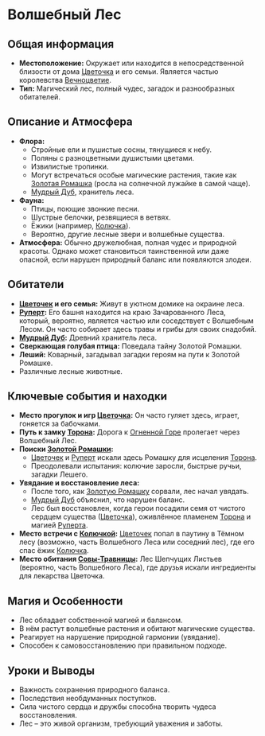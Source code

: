 # Волшебный Лес

## Общая информация
- **Местоположение:** Окружает или находится в непосредственной близости от дома [Цветочка](characters/main_heroes/cvetochek.md) и его семьи. Является частью королевства [Вечноцветие](places/vechnotsvetie_korolevstvo.md).
- **Тип:** Магический лес, полный чудес, загадок и разнообразных обитателей.

## Описание и Атмосфера
- **Флора:**
    - Стройные ели и пушистые сосны, тянущиеся к небу.
    - Поляны с разноцветными душистыми цветами.
    - Извилистые тропинки.
    - Могут встречаться особые магические растения, такие как [Золотая Ромашка](artifacts_and_magic/notable_artifacts.md#золотая-ромашка) (росла на солнечной лужайке в самой чаще).
    - [Мудрый Дуб](characters/friends_allies/mudriy_dub.md), хранитель леса.
- **Фауна:**
    - Птицы, поющие звонкие песни.
    - Шустрые белочки, резвящиеся в ветвях.
    - Ёжики (например, [Колючка](characters/friends_allies/kolyuchka_ezhik.md)).
    - Вероятно, другие лесные звери и волшебные существа.
- **Атмосфера:** Обычно дружелюбная, полная чудес и природной красоты. Однако может становиться таинственной или даже опасной, если нарушен природный баланс или появляются злодеи.

## Обитатели
- **[Цветочек](characters/main_heroes/cvetochek.md) и его семья:** Живут в уютном домике на окраине леса.
- **[Руперт](characters/main_heroes/rupert.md):** Его башня находится на краю Зачарованного Леса, который, вероятно, является частью или соседствует с Волшебным Лесом. Он часто собирает здесь травы и грибы для своих снадобий.
- **[Мудрый Дуб](characters/friends_allies/mudriy_dub.md):** Древний хранитель леса.
- **Сверкающая голубая птица:** Поведала тайну Золотой Ромашки.
- **Леший:** Коварный, загадывал загадки героям на пути к Золотой Ромашке.
- Различные лесные животные.

## Ключевые события и находки
- **Место прогулок и игр [Цветочка](characters/main_heroes/cvetochek.md):** Он часто гуляет здесь, играет, гоняется за бабочками.
- **Путь к замку [Торона](characters/main_heroes/toron.md):** Дорога к [Огненной Горе](places/ognennaya_gora_zamok_torona.md) пролегает через Волшебный Лес.
- **Поиски [Золотой Ромашки](artifacts_and_magic/notable_artifacts.md#золотая-ромашка):**
    - [Цветочек](characters/main_heroes/cvetochek.md) и [Руперт](characters/main_heroes/rupert.md) искали здесь Ромашку для исцеления [Торона](characters/main_heroes/toron.md).
    - Преодолевали испытания: колючие заросли, быстрые ручьи, загадки Лешего.
- **Увядание и восстановление леса:**
    - После того, как [Золотую Ромашку](artifacts_and_magic/notable_artifacts.md#золотая-ромашка) сорвали, лес начал увядать.
    - [Мудрый Дуб](characters/friends_allies/mudriy_dub.md) объяснил, что нарушен баланс.
    - Лес был восстановлен, когда герои посадили семя от чистого сердцем существа ([Цветочка](characters/main_heroes/cvetochek.md)), оживлённое пламенем [Торона](characters/main_heroes/toron.md) и магией [Руперта](characters/main_heroes/rupert.md).
- **Место встречи с [Колючкой](characters/friends_allies/kolyuchka_ezhik.md):** [Цветочек](characters/main_heroes/cvetochek.md) попал в паутину в Тёмном лесу (возможно, часть Волшебного Леса или соседний лес), где его спас ёжик [Колючка](characters/friends_allies/kolyuchka_ezhik.md).
- **Место обитания [Совы-Травницы](characters/friends_allies/sova_travnitsa.md):** Лес Шепчущих Листьев (вероятно, часть Волшебного Леса), где друзья искали ингредиенты для лекарства Цветочка.

## Магия и Особенности
- Лес обладает собственной магией и балансом.
- В нём растут волшебные растения и обитают магические существа.
- Реагирует на нарушение природной гармонии (увядание).
- Способен к самовосстановлению при правильном подходе.

## Уроки и Выводы
- Важность сохранения природного баланса.
- Последствия необдуманных поступков.
- Сила чистого сердца и дружбы способна творить чудеса восстановления.
- Лес – это живой организм, требующий уважения и заботы.